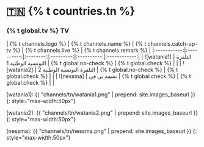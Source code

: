 # 🇹🇳 {% t countries.tn %}

### {% t global.tv %} TV

<!-- Logo - Name - Replay? - Live TV? - Remark -->

| {% t channels.logo %} | {% t channels.name %} | {% t channels.catch-up-tv %} | {% t channels.live %} | {% t channels.remark %} |
|:-----------:|:----------:|:--------:|:---------:|:----------:|:------------:|
| ![watania1] | التلفزة التونسية الوطنية 1 | {% t global.no-check %}  | {% t global.check %} | |
| ![watania2] | التلفزة التونسية الوطنية 2 | {% t global.no-check %}  | {% t global.check %} | |
| ![nessma] | نسمة تي في | {% t global.check %}  | {% t global.check %} | |





[watania1]: {{ "channels/tn/watania1.png" | prepend: site.images_baseurl }}
{: style="max-width:50px"}

[watania2]: {{ "channels/tn/watania2.png" | prepend: site.images_baseurl }}
{: style="max-width:50px"}

[nessma]: {{ "channels/tn/nessma.png" | prepend: site.images_baseurl }}
{: style="max-width:50px"}

